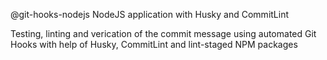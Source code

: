 @git-hooks-nodejs
NodeJS application with Husky and CommitLint

Testing, linting and verication of the commit message using automated Git Hooks with help of Husky, CommitLint and lint-staged NPM packages

